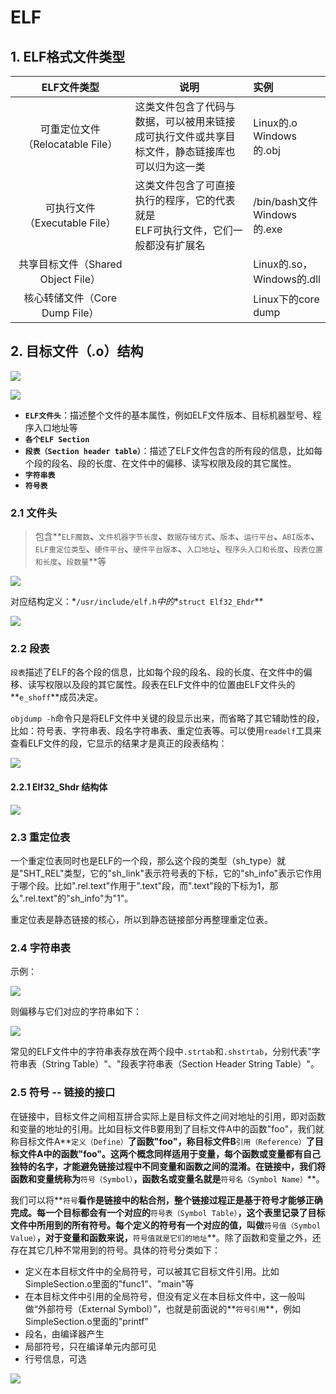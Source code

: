 # ELF



## 1. ELF格式文件类型

|            ELF文件类型             | 说明                                                         | 实例                             |
| :--------------------------------: | ------------------------------------------------------------ | :------------------------------- |
|  可重定位文件（Relocatable File）  | 这类文件包含了代码与数据，可以被用来链接<br />成可执行文件或共享目标文件，静态链接库也<br />可以归为这一类 | Linux的.o<br />Windows的.obj     |
|   可执行文件（Executable File）    | 这类文件包含了可直接执行的程序，它的代表就是<br />ELF可执行文件，它们一般都没有扩展名 | /bin/bash文件<br />Windows的.exe |
| 共享目标文件（Shared Object File） |                                                              | Linux的.so，<br />Windows的.dll  |
|   核心转储文件（Core Dump File）   |                                                              | Linux下的core dump               |



## 2. 目标文件（.o）结构

![](./assets/程序与目标文件.png)

![](./assets/ELF结构.png)



+   **`ELF文件头`**：描述整个文件的基本属性，例如ELF文件版本、目标机器型号、程序入口地址等
+   **`各个ELF Section`**
+   **`段表（Section header table）`**：描述了ELF文件包含的所有段的信息，比如每个段的段名、段的长度、在文件中的偏移、读写权限及段的其它属性。
+   **`字符串表`**
+   **`符号表`**



### 2.1 文件头

>   包含**`ELF魔数`**、**`文件机器字节长度`**、**`数据存储方式`**、**`版本`**、**`运行平台`**、**`ABI版本`**、**`ELF重定位类型`**、**`硬件平台`**、**`硬件平台版本`**、**`入口地址`**、**`程序头入口和长度`**、**`段表位置和长度`**、**`段数量`**等

![](./assets/ELF文件头.png)



对应结构定义：*`/usr/include/elf.h`*中的**`struct Elf32_Ehdr`**

![](./assets/Elf32_Ehdr.png)



### 2.2 段表

`段表`描述了ELF的各个段的信息，比如每个段的段名、段的长度、在文件中的偏移、读写权限以及段的其它属性。段表在ELF文件中的位置由ELF文件头的**`e_shoff`**成员决定。

`objdump -h`命令只是将ELF文件中关键的段显示出来，而省略了其它辅助性的段，比如：符号表、字符串表、段名字符串表、重定位表等。可以使用`readelf`工具来查看ELF文件的段，它显示的结果才是真正的段表结构：

![](./assets/段表.png)



#### 2.2.1 Elf32_Shdr 结构体

![](./assets/Elf32_Shdr.png)



### 2.3 重定位表

一个重定位表同时也是ELF的一个段，那么这个段的类型（sh_type）就是"SHT_REL"类型，它的"sh_link"表示符号表的下标，它的"sh_info"表示它作用于哪个段。比如".rel.text"作用于".text"段，而".text"段的下标为1，那么".rel.text"的"sh_info"为"1"。



重定位表是静态链接的核心，所以到静态链接部分再整理重定位表。



### 2.4 字符串表

示例：

![](./assets/ELF字符串表.png)

则偏移与它们对应的字符串如下：

![](./assets/ELF字符串表解析.png)



常见的ELF文件中的字符串表存放在两个段中`.strtab`和`.shstrtab`，分别代表"字符串表（String Table）"、"段表字符串表（Section Header String Table）"。





### 2.5 符号 -- 链接的接口

在链接中，目标文件之间相互拼合实际上是目标文件之间对地址的引用，即对函数和变量的地址的引用。比如目标文件B要用到了目标文件A中的函数"foo"，我们就称目标文件A**`定义（Define）`**了函数"foo"，称目标文件B**`引用（Reference）`**了目标文件A中的函数"foo"。这两个概念同样适用于变量，每个函数或变量都有自己独特的名字，才能避免链接过程中不同变量和函数之间的混淆。在链接中，我们将函数和变量统称为**`符号（Symbol）`**，函数名或变量名就是**`符号名（Symbol Name）`**。

我们可以将**`符号`**看作是链接中的粘合剂，整个链接过程正是基于符号才能够正确完成。每一个目标都会有一个对应的**`符号表（Symbol Table）`**，这个表里记录了目标文件中所用到的所有符号。每个定义的符号有一个对应的值，叫做**`符号值（Symbol Value）`**，对于变量和函数来说，**`符号值就是它们的地址`**。除了函数和变量之外，还存在其它几种不常用到的符号。具体的符号分类如下：

+   定义在本目标文件中的全局符号，可以被其它目标文件引用。比如SimpleSection.o里面的"func1"、"main"等
+   在本目标文件中引用的全局符号，但没有定义在本目标文件中，这一般叫做“外部符号（External Symbol）”，也就是前面说的**`符号引用`**，例如SimpleSection.o里面的"printf"
+   段名，由编译器产生
+   局部符号，只在编译单元内部可见
+   行号信息，可选



![](./assets/nm信息.png)



